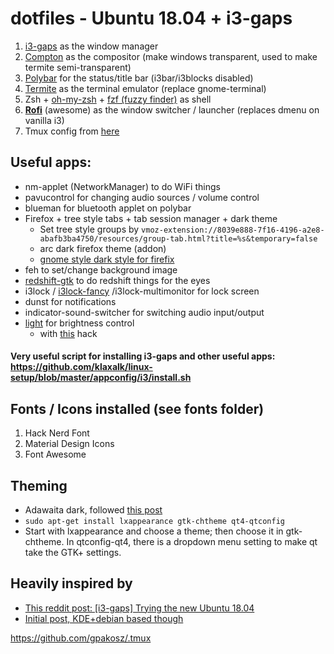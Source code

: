 # dotfiles - Ubuntu 18.04 + i3-gaps
1. [i3-gaps](https://github.com/Airblader/i3) as the window manager
2. [Compton](https://github.com/chjj/compton) as the compositor (make windows transparent, used to make termite semi-transparent)
3. [Polybar](https://github.com/jaagr/polybar) for the status/title bar (i3bar/i3blocks disabled)
5. [Termite](https://github.com/thestinger/termite) as the terminal emulator (replace gnome-terminal)
6. Zsh + [oh-my-zsh](https://github.com/robbyrussell/oh-my-zsh) + [fzf (fuzzy finder)](https://github.com/junegunn/fzf)  as shell
8. [**Rofi**](https://github.com/DaveDavenport/rofi) (awesome) as the window switcher / launcher (replaces dmenu on vanilla i3)
9. Tmux config from [here](https://github.com/gpakosz/.tmux)

## Useful apps:
- nm-applet (NetworkManager) to do WiFi things
- pavucontrol for changing audio sources / volume control
- blueman for bluetooth applet on polybar
- Firefox + tree style tabs + tab session manager + dark theme
  - Set tree style groups by `vmoz-extension://8039e888-7f16-4196-a2e8-abafb3ba4750/resources/group-tab.html?title=%s&temporary=false`
  - arc dark firefox theme (addon)
  - [gnome style dark style for firefix](https://github.com/kurogetsusai/firefox-gnome-theme)
- feh to set/change background image
- [redshift-gtk](https://github.com/jonls/redshift) to do redshift things for the eyes
- i3lock / [i3lock-fancy](https://github.com/meskarune/i3lock-fancy) /i3lock-multimonitor for lock screen
- dunst for notifications
- indicator-sound-switcher for switching audio input/output
- [light](https://github.com/haikarainen/light) for brightness control
  - with [this](https://www.reddit.com/r/SolusProject/comments/7wu6sw/light_the_xbacklight_alternative_only_works_with/du4bz32/?utm_source=share&utm_medium=web2x) hack
  
#### Very useful script for installing i3-gaps and other useful apps: https://github.com/klaxalk/linux-setup/blob/master/appconfig/i3/install.sh

## Fonts / Icons installed (see fonts folder)
1. Hack Nerd Font
2. Material Design Icons
3. Font Awesome

## Theming
- Adawaita dark, followed [this post](https://askubuntu.com/questions/598943/how-to-de-uglify-i3-wm) 
- `sudo apt-get install lxappearance gtk-chtheme qt4-qtconfig`
- Start with lxappearance and choose a theme; then choose it in gtk-chtheme. In qtconfig-qt4, there is a dropdown menu setting to make qt take the GTK+ settings. 

## Heavily inspired by 
 - [This reddit post: [i3-gaps] Trying the new Ubuntu 18.04](https://www.reddit.com/r/unixporn/comments/8gqmtj/i3gaps_trying_the_new_ubuntu_1804/)
 - [Initial post, KDE+debian based though](https://www.reddit.com/r/unixporn/comments/64mihc/i3_kde_plasma_a_match_made_in_heaven/)
 
https://github.com/gpakosz/.tmux
